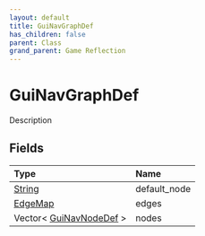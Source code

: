 ```yaml
---
layout: default
title: GuiNavGraphDef
has_children: false
parent: Class
grand_parent: Game Reflection
---
```

# GuiNavGraphDef
Description 

## Fields

| Type | Name |
|:----------|:--------------|
| [String](/riftbreaker-wiki/docs/game-reflection/components/string/) | default_node |
| [EdgeMap](/riftbreaker-wiki/docs/game-reflection/classes/edge_map/) | edges |
| Vector< [GuiNavNodeDef](/riftbreaker-wiki/docs/game-reflection/classes/gui_nav_node_def/) > | nodes |

